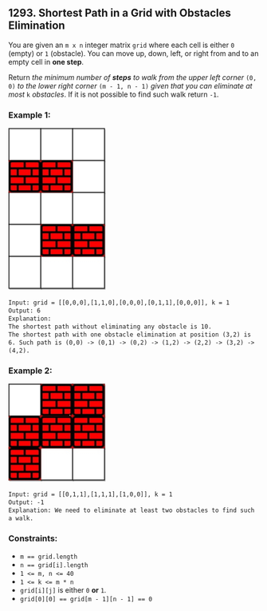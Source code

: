 ## 1293. Shortest Path in a Grid with Obstacles Elimination

You are given an ```m x n``` integer matrix ```grid``` where each cell is either ```0``` (empty) or ```1``` (obstacle). You can move up, down, left, or right from and to an empty cell in **one step**.

Return *the minimum number of **steps** to walk from the upper left corner* ```(0, 0)``` *to the lower right corner* ```(m - 1, n - 1)``` *given that you can eliminate at most* ```k``` *obstacles*. If it is not possible to find such walk return ```-1```.

### Example 1:

![Example 1](images/example1.jpg)

```
Input: grid = [[0,0,0],[1,1,0],[0,0,0],[0,1,1],[0,0,0]], k = 1
Output: 6
Explanation:
The shortest path without eliminating any obstacle is 10.
The shortest path with one obstacle elimination at position (3,2) is 6. Such path is (0,0) -> (0,1) -> (0,2) -> (1,2) -> (2,2) -> (3,2) -> (4,2).
```
### Example 2:

![Example 2](images/example2.jpg)

```
Input: grid = [[0,1,1],[1,1,1],[1,0,0]], k = 1
Output: -1
Explanation: We need to eliminate at least two obstacles to find such a walk.
```

### Constraints:

* ```m == grid.length```
* ```n == grid[i].length```
* ```1 <= m, n <= 40```
* ```1 <= k <= m * n```
* ```grid[i][j]``` is either ```0``` **or** ```1```.
* ```grid[0][0] == grid[m - 1][n - 1] == 0```